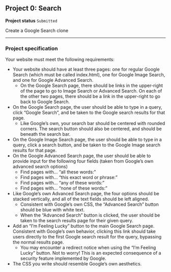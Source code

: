 <h2>Project 0: Search</h2>

<b>Project status</b> <code>Submitted</code>


Create a Google Search clone


---

<b><h3>Project specification</h3></b>

Your website must meet the following requirements:

+ Your website should have at least three pages: one for regular Google Search (which must be called index.html), one for Google Image Search, and one for Google Advanced Search.
    + On the Google Search page, there should be links in the upper-right of the page to go to Image Search or Advanced Search. On each of the other two pages, there should be a link in the upper-right to go back to Google Search.
+ On the Google Search page, the user should be able to type in a query, click “Google Search”, and be taken to the Google search results for that page.
    + Like Google’s own, your search bar should be centered with rounded corners. The search button should also be centered, and should be beneath the search bar.
+ On the Google Image Search page, the user should be able to type in a query, click a search button, and be taken to the Google Image search results for that page.
+ On the Google Advanced Search page, the user should be able to provide input for the following four fields (taken from Google’s own advanced search options)
    + Find pages with… “all these words:”
    + Find pages with… “this exact word or phrase:”
    + Find pages with… “any of these words:”
    + Find pages with… “none of these words:”
+ Like Google’s own Advanced Search page, the four options should be stacked vertically, and all of the text fields should be left aligned.
    + Consistent with Google’s own CSS, the “Advanced Search” button should be blue with white text.
    + When the “Advanced Search” button is clicked, the user should be taken to the search results page for their given query.
+ Add an “I’m Feeling Lucky” button to the main Google Search page. Consistent with Google’s own behavior, clicking this link should take users directly to the first Google search result for the query, bypassing the normal results page.
    + You may encounter a redirect notice when using the “I’m Feeling Lucky” button. Not to worry! This is an expected consequence of a security feature implemented by Google.
+ The CSS you write should resemble Google’s own aesthetics.


